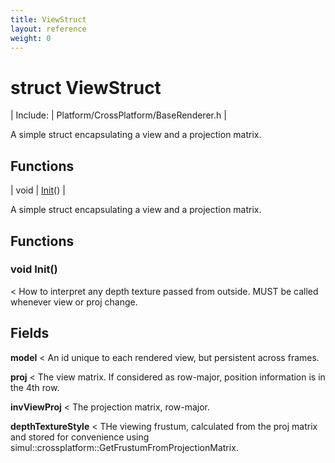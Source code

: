 ```yaml
---
title: ViewStruct
layout: reference
weight: 0
---
```

struct ViewStruct
===

| Include: | Platform/CrossPlatform/BaseRenderer.h |

A simple struct encapsulating a view and a projection matrix.
  


Functions
---

| void | [Init](#Init)() |

A simple struct encapsulating a view and a projection matrix.
  


Functions
---

### <a name="Init"/>void Init()
< How to interpret any depth texture passed from outside.
MUST be called whenever view or proj change.

Fields
---

**model**  < An id unique to each rendered view, but persistent across frames.

**proj**  < The view matrix. If considered as row-major, position information is in the 4th row.

**invViewProj**  < The projection matrix, row-major.

**depthTextureStyle**  < THe viewing frustum, calculated from the proj matrix and stored for convenience using simul::crossplatform::GetFrustumFromProjectionMatrix.

